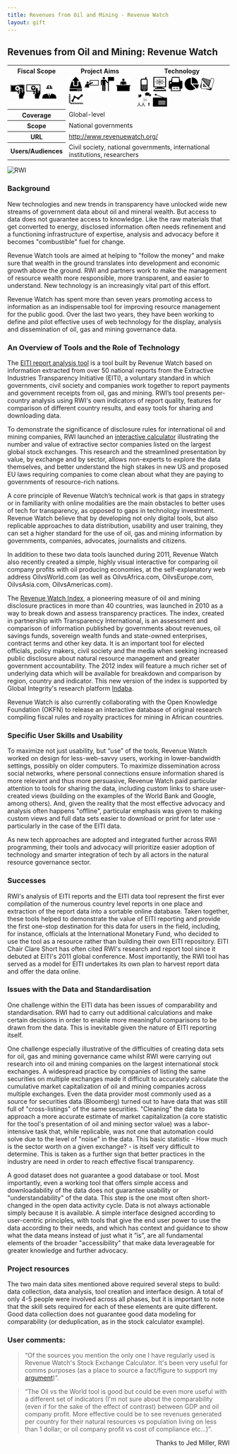 ```yaml
---
title: Revenues from Oil and Mining - Revenue Watch
layout: gift
---
```


## Revenues from Oil and Mining: Revenue Watch 

<table class="iconmatrix">
    <tr class="icons">
        <th class="inner">Fiscal Scope</th>
        <th class="inner">Project Aims</th>
        <th>Technology</th>
    </tr>
    <tr class="iconbar">
        <td class="inner">
            <img src="images/revenue.png" class="" title="Revenue Side" />
            <img src="images/spending.png" class="" title="Spending Side" />
            <img src="images/invisible_money.png" class="" title="Off-Budget" />
        </td>
        <td class="inner">
            <img src="images/upload.png" class="" title="Publish Better Data" />
            <img src="images/educate.png" class="" title="Educate Citizens" />
            <img src="images/citizen.png" class="no" title="Facilitate Direct Participation"/>
            <img src="images/decision-maker.png" class="" title="Get Feedback to Policy Makers" />
            <img src="images/data_analysis.png" class="" title="Analyse and Understand Data" />
        </td>
        <td>
            <img src="images/mobile.png" class="no" title="Mobile Technology" />
            <img src="images/web.png" class="" title="Web-based Technology" />
            <img src="images/offline.png" class="" title="Offline and Print on Demand" />
            <img src="images/piechart.png" class="" title="Data Visualisation and Maps" />
            <img src="images/standards.png" class="" title="Formats and Standards" />
            <img src="images/social_media.png" class="no" title="Social Media" />
            <img src="images/radio.png" class="no" title="Radio" />
        </td>
    </tr>
    <tr>
        <th class="inner">Coverage</th>
        <td colspan="2">Global-level</td>
    </tr>
    <tr>
	<tr>
	        <th class="inner">Scope</th>
	        <td colspan="2">National governments</td>
	</tr>
	    <tr>
        <th class="inner">URL</th>
        <td colspan="2"><a href="http://www.revenuewatch.org/ ">http://www.revenuewatch.org/</a></td>
    </tr>
    <tr>
        <th class="inner">Users/Audiences</th>
        <td colspan="2">Civil society, national governments, international institutions, researchers</td>
    </tr>
</table>

<img alt="RWI" src="http://farm9.staticflickr.com/8158/7272473162_226235031b_o.png" class="screenshot" />

### Background 

New technologies and new trends in transparency have unlocked wide new streams of government data about oil and mineral wealth. But access to data does not guarantee access to knowledge. Like the raw materials that get converted to energy, disclosed information often needs refinement and a functioning infrastructure of expertise, analysis and advocacy before it becomes "combustible" fuel for change. 

Revenue Watch tools are aimed at helping to "follow the money" and make sure that wealth in the ground translates into development and economic growth above the ground. RWI and partners work to make the management of resource wealth more responsible, more transparent, and easier to understand. New technology is an increasingly vital part of this effort. 

Revenue Watch has spent more than seven years promoting access to information as an indispensable tool for improving resource management for the public good. Over the last two years, they have been working to define and pilot effective uses of web technology for the display, analysis and dissemination of oil, gas and mining governance data. 

### An Overview of Tools and the Role of Technology 

The [EITI report analysis tool](http://data.revenuewatch.org/eiti) is a tool built by Revenue Watch based on information extracted from over 50 national reports from the Extractive Industries Transparency Initiative (EITI), a voluntary standard in which governments, civil society and companies work together to report payments and government receipts from oil, gas and mining. RWI’s tool presents per-country analysis using RWI's own indicators of report quality, features for comparison of different country results, and easy tools for sharing and downloading data.  

To demonstrate the significance of disclosure rules for international oil and mining companies, RWI launched an [interactive calculator](http://data.revenuewatch.org/listings) illustrating the number and value of extractive sector companies listed on the largest global stock exchanges. This research and the streamlined presentation by value, by exchange and by sector, allows non-experts to explore the data themselves, and better understand the high stakes in new US and proposed EU laws requiring companies to come clean about what they are paying to governments of resource-rich nations. 

A core principle of Revenue Watch’s technical work is that gaps in strategy or in familiarity with online modalities are the main obstacles to better uses of tech for transparency, as opposed to gaps in technology investment. Revenue Watch believe that by developing not only digital tools, but also replicable approaches to data distribution, usability and user training, they can set a higher standard for the use of oil, gas and mining information by governments, companies, advocates, journalists and citizens. 

In addition to these two data tools launched during 2011, Revenue Watch also recently created a simple, highly visual interactive for comparing oil company profits with oil producing economies, at the self-explanatory web address OilvsWorld.com (as well as OilvsAfrica.com, OilvsEurope.com, OilvsAsia.com, OilvsAmericas.com). 

The [Revenue Watch Index](http://www.revenuewatch.org/rwindex), a pioneering measure of oil and mining disclosure practices in more than 40 countries, was launched in 2010 as a way to break down and assess transparency practices. The index, created in partnership with Transparency International, is an assessment and comparison of information published by governments about revenues, oil savings funds, sovereign wealth funds and state-owned enterprises, contract terms and other key data. It is an important tool for elected officials, policy makers, civil society and the media when seeking increased public disclosure about natural resource management and greater government accountability. The 2012 index will feature a much richer set of underlying data which will be available for breakdown and comparison by region, country and indicator. This new version of the index is supported by Global Integrity's research platform [Indaba](http://www.getindaba.org). 

Revenue Watch is also currently collaborating with the Open Knowledge Foundation (OKFN) to release an interactive database of original research compiling fiscal rules and royalty practices for mining in African countries. 

### Specific User Skills and Usability 

To maximize not just usability, but “use” of the tools, Revenue Watch worked on design for less-web-savvy users, working in lower-bandwidth settings, possibly on older computers. To maximize dissemination across social networks, where personal connections ensure information shared is more relevant and thus more persuasive, Revenue Watch paid particular attention to tools for sharing the data, including custom links to share user-created views (building on the examples of the World Bank and Google, among others). And, given the reality that the most effective advocacy and analysis often happens "offline", particular emphasis was given to making custom views and full data sets easier to download or print for later use - particularly in the case of the EITI data. 

As new tech approaches are adopted and integrated further across RWI programming, their tools and advocacy will prioritize easier adoption of technology and smarter integration of tech by all actors in the natural resource governance sector. 

### Successes 

RWI's analysis of EITI reports and the EITI data tool represent the first ever compilation of the numerous country level reports in one place and extraction of the report data into a sortable online database. Taken together, these tools helped to demonstrate the value of EITI reporting and provide the first one-stop destination for this data for users in the field, including, for instance, officials at the International Monetary Fund, who decided to use the tool as a resource rather than building their own EITI repository. EITI Chair Clare Short has often cited RWI's research and report tool since it debuted at EITI's 2011 global conference. Most importantly, the RWI tool has served as a model for EITI undertakes its own plan to harvest report data and offer the data online. 

### Issues with the Data and Standardisation 

One challenge within the EITI data has been issues of comparability and standardisation. RWI had to carry out additional calculations and make certain decisions in order to enable more meaningful comparisons to be drawn from the data. This is inevitable given the nature of EITI reporting itself. 

One challenge especially illustrative of the difficulties of creating data sets for oil, gas and mining governance came whilst RWI were carrying out research into oil and mining companies on the largest international stock exchanges. A widespread practice by companies of listing the same securities on multiple exchanges made it difficult to accurately calculate the cumulative market capitalization of oil and mining companies across multiple exchanges. Even the data provider most commonly used as a source for securities data (Bloomberg) turned out to have data that was still full of "cross-listings" of the same securities. "Cleaning" the data to approach a more accurate estimate of market capitalization (a core statistic for the tool's presentation of oil and mining sector value) was a labor-intensive task that, while replicable, was not one that automation could solve due to the level of "noise" in the data. This basic statistic - How much is the sector worth on a given exchange? - is itself very difficult to determine. This is taken as a further sign that better practices in the industry are need in order to reach effective fiscal transparency.

A good dataset does not guarantee a good database or tool. Most importantly, even a working tool that offers simple access and downloadability of the data does not guarantee usability or "understandability" of the data. This step is the one most often short-changed in the open data activity cycle. Data is not always actionable simply because it is available. A simple interface designed according to user-centric principles, with tools that give the end user power to use the data according to their needs, and which has context and guidance to show what the data means instead of just what it ”is”, are all fundamental elements of the broader "accessibility" that make data leverageable for greater knowledge and further advocacy. 

### Project resources 

The two main data sites mentioned above required several steps to build: data collection, data analysis, tool creation and interface design. A total of only 4-5 people were involved across all phases, but it is important to note that the skill sets required for each of these elements are quite different. Good data collection does not guarantee good data modeling for comparability (or deduplication, as in the stock calculator example). 

### User comments: 

> “Of the sources you mention the only one I have regularly used is Revenue Watch's Stock Exchange Calculator. It's been very useful for comms purposes (as a place to source a fact/figure to support my [argument](http://publishwhatyoupay.org/newsroom/blog/why-dodd-frank-1504-won%E2%80%99t-undermine-competitiveness))”. 


>“The Oil vs the World tool is good but could be even more useful with a different set of indicators (I'm not sure about the comparability (even if for the sake of the effect of contrast) between GDP and oil company profit. More effective could be to see revenues generated per country for their natural resources vs population living on less than 1 dollar; or oil company profit vs cost of compliance etc...)”. 

<p style="text-align: right">Thanks to Jed Miller, RWI</p>

